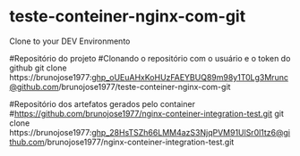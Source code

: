 # teste-conteiner-nginx-com-git

Clone to your DEV Environmento

#Repositório do projeto
#Clonando o repositório com o usuário e o token do github
git clone https://brunojose1977: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@github.com/brunojose1977/teste-conteiner-nginx-com-git

#Repositório dos artefatos gerados pelo container
#https://github.com/brunojose1977/nginx-conteiner-integration-test.git
git clone https://brunojose1977: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@github.com/brunojose1977/nginx-conteiner-integration-test.git
